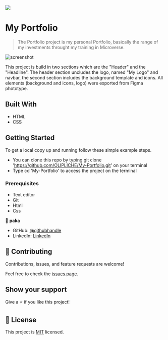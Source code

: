 ![](https://img.shields.io/badge/Microverse-blueviolet)

# My Portfolio

> The Portfolio project is my personal Portfolio, basically the range of my investments throught my training in Microverse.  

![screenshot](./portfolio.PNG)

This project is build in two sections which are the "Header" and the "Headline". The header section uncludes the logo, named "My Logo" and navbar, the second section includes the background template and icons. All elements (background and icons, logo) were exported from Figma phototype.

## Built With

- HTML
- CSS

## Getting Started
To get a local copy up and running follow these simple example steps.

- You can clone this repo by typing git clone 'https://github.com/OLIPLICHE/My-Portfolio.git' on your terminal
- Type cd 'My-Portfolio' to access the project on the terminal


### Prerequisites
- Text editor
- Git
- Html
- Css

👤 **paka**

- GitHub: [@githubhandle](https://github.com/OLIPLICHE)
- LinkedIn: [LinkedIn](https://www.linkedin.com/in/olipliche-paka-mavoungou/)

## 🤝 Contributing

Contributions, issues, and feature requests are welcome!

Feel free to check the [issues page](https://github.com/OLIPLICHE/My-Portfolio/issues).

## Show your support

Give a ⭐️ if you like this project!

## 📝 License

This project is [MIT](./MIT.md) licensed.